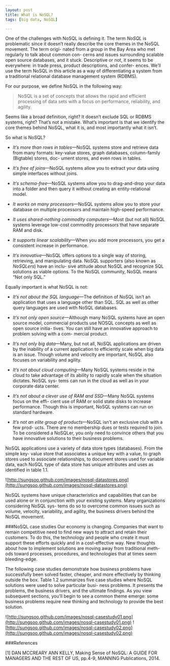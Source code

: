 ```yaml
---
layout: post
title: What is NoSQL?
tags: [big data, NoSQL]

---
```

One of the challenges with NoSQL is defining it. The term *NoSQL* is problematic since it doesn’t really describe the core themes in the NoSQL movement. The term origi- nated from a group in the Bay Area who met regularly to talk about common con- cerns and issues surrounding scalable open source databases, and it stuck. Descriptive or not, it seems to be everywhere: in trade press, product descriptions, and confer- ences. We’ll use the term NoSQL in this article as a way of differentiating a system from a traditional relational database management system (RDBMS).
For our purpose, we define NoSQL in the following way:
> NoSQL is a set of concepts that allows the rapid and efficient processing of data sets with a focus on performance, reliability, and agility.

Seems like a broad definition, right? It doesn’t exclude SQL or RDBMS systems, right? That’s not a mistake. What’s important is that we identify the core themes behind NoSQL, what it is, and most importantly what it isn’t.
So what is NoSQL?
* *It’s more than rows in tables*—NoSQL systems store and retrieve data from many formats: key-value stores, graph databases, column-family (Bigtable) stores, doc- ument stores, and even rows in tables.
* *It’s free of joins*—NoSQL systems allow you to extract your data using simple interfaces without joins.
* *It’s schema-free*—NoSQL systems allow you to drag-and-drop your data into a folder and then query it without creating an entity-relational model. 
* *It works on many processors*—NoSQL systems allow you to store your database on multiple processors and maintain high-speed performance.
* *It uses shared-nothing commodity computers*—Most (but not all) NoSQL systems leverage low-cost commodity processors that have separate RAM and disk.
* *It supports linear scalability*—When you add more processors, you get a consistent increase in performance.
* *It’s innovative*—NoSQL offers options to a single way of storing, retrieving, and manipulating data. NoSQL supporters (also known as *NoSQLers*) have an inclu- sive attitude about NoSQL and recognize SQL solutions as viable options. To the NoSQL community, NoSQL means “Not only SQL.”
Equally important is what NoSQL is not:
* *It’s not about the SQL language*—The definition of NoSQL isn’t an application that uses a language other than SQL. SQL as well as other query languages are used with NoSQL databases.
* *It’s not only open source*—Although many NoSQL systems have an open source model, commercial products use NOSQL concepts as well as open source initia- tives. You can still have an innovative approach to problem solving with a com- mercial product.
* *It’s not only big data*—Many, but not all, NoSQL applications are driven by the inability of a current application to efficiently scale when big data is an issue. Though volume and velocity are important, NoSQL also focuses on variability and agility.
* *It’s not about cloud computing*—Many NoSQL systems reside in the cloud to take advantage of its ability to rapidly scale when the situation dictates. NoSQL sys- tems can run in the cloud as well as in your corporate data center.
* *It’s not about a clever use of RAM and SSD*—Many NoSQL systems focus on the effi- cient use of RAM or solid state disks to increase performance. Though this is important, NoSQL systems can run on standard hardware.
* *It’s not an elite group of products*—NoSQL isn’t an exclusive club with a few prod- ucts. There are no membership dues or tests required to join. To be considered a NoSQLer, you only need to convince others that you have innovative solutions to their business problems.
NoSQL applications use a variety of data store types (databases). From the simple key- value store that associates a unique key with a value, to graph stores used to associate relationships, to document stores used for variable data, each NoSQL type of data store has unique attributes and uses as identified in table 1.1.

![http://sungsoo.github.com/images/nosql-datastores.png](http://sungsoo.github.com/images/nosql-datastores.png)NoSQL systems have unique characteristics and capabilities that can be used alone or in conjunction with your existing systems. Many organizations considering NoSQL sys- tems do so to overcome common issues such as volume, velocity, variability, and agility, the business drivers behind the NoSQL movement.
###NoSQL case studiesOur economy is changing. Companies that want to remain competitive need to find new ways to attract and retain their customers. To do this, the technology and people who create it must support these efforts quickly and in a cost-effective way. New thoughts about how to implement solutions are moving away from traditional meth- ods toward processes, procedures, and technologies that at times seem bleeding-edge.
The following case studies demonstrate how business problems have successfully been solved faster, cheaper, and more effectively by thinking outside the box. Table 1.2 summarizes five case studies where NoSQL solutions were used to solve particular busi- ness problems. It presents the problems, the business drivers, and the ultimate findings. As you view subsequent sections, you’ll begin to see a common theme emerge: some business problems require new thinking and technology to provide the best solution.

![http://sungsoo.github.com/images/nosql-casestudy01.png](http://sungsoo.github.com/images/nosql-casestudy01.png)
![http://sungsoo.github.com/images/nosql-casestudy02.png](http://sungsoo.github.com/images/nosql-casestudy02.png)###References
[1] DAN MCCREARY ANN KELLY, Making Sense of NoSQL: A GUIDE FOR MANAGERS AND THE REST OF US, pp.4-9, MANNING Publications, 2014. 
